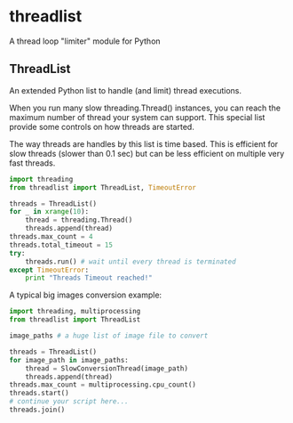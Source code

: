 threadlist
==========

A thread loop "limiter" module for Python

ThreadList
----------

An extended Python list to handle (and limit) thread executions.

When you run many slow threading.Thread() instances, you can reach the maximum number of thread your system can support. This special list provide some controls on how threads are started.

The way threads are handles by this list is time based. This is efficient for slow threads (slower than 0.1 sec) but can be less efficient on multiple very fast threads.

```python
import threading
from threadlist import ThreadList, TimeoutError

threads = ThreadList()
for _ in xrange(10):
    thread = threading.Thread()
    threads.append(thread)
threads.max_count = 4
threads.total_timeout = 15
try:
    threads.run() # wait until every thread is terminated
except TimeoutError:
    print "Threads Timeout reached!"
```

A typical big images conversion example:

```python
import threading, multiprocessing
from threadlist import ThreadList

image_paths # a huge list of image file to convert

threads = ThreadList()
for image_path in image_paths:
    thread = SlowConversionThread(image_path)
    threads.append(thread)
threads.max_count = multiprocessing.cpu_count()
threads.start()
# continue your script here...
threads.join()
```
